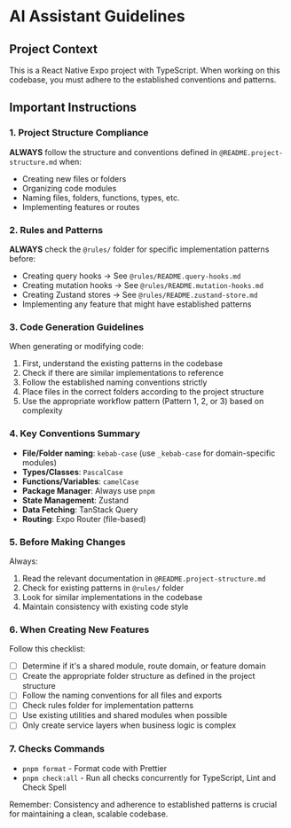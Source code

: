 # AI Assistant Guidelines

## Project Context
This is a React Native Expo project with TypeScript. When working on this codebase, you must adhere to the established conventions and patterns.

## Important Instructions

### 1. Project Structure Compliance
**ALWAYS** follow the structure and conventions defined in `@README.project-structure.md` when:
- Creating new files or folders
- Organizing code modules
- Naming files, folders, functions, types, etc.
- Implementing features or routes

### 2. Rules and Patterns
**ALWAYS** check the `@rules/` folder for specific implementation patterns before:
- Creating query hooks → See `@rules/README.query-hooks.md`
- Creating mutation hooks → See `@rules/README.mutation-hooks.md`
- Creating Zustand stores → See `@rules/README.zustand-store.md`
- Implementing any feature that might have established patterns

### 3. Code Generation Guidelines
When generating or modifying code:
1. First, understand the existing patterns in the codebase
2. Check if there are similar implementations to reference
3. Follow the established naming conventions strictly
4. Place files in the correct folders according to the project structure
5. Use the appropriate workflow pattern (Pattern 1, 2, or 3) based on complexity

### 4. Key Conventions Summary
- **File/Folder naming**: `kebab-case` (use `_kebab-case` for domain-specific modules)
- **Types/Classes**: `PascalCase`
- **Functions/Variables**: `camelCase`
- **Package Manager**: Always use `pnpm`
- **State Management**: Zustand
- **Data Fetching**: TanStack Query
- **Routing**: Expo Router (file-based)

### 5. Before Making Changes
Always:
1. Read the relevant documentation in `@README.project-structure.md`
2. Check for existing patterns in `@rules/` folder
3. Look for similar implementations in the codebase
4. Maintain consistency with existing code style

### 6. When Creating New Features
Follow this checklist:
- [ ] Determine if it's a shared module, route domain, or feature domain
- [ ] Create the appropriate folder structure as defined in the project structure
- [ ] Follow the naming conventions for all files and exports
- [ ] Check rules folder for implementation patterns
- [ ] Use existing utilities and shared modules when possible
- [ ] Only create service layers when business logic is complex

### 7. Checks Commands
- `pnpm format` - Format code with Prettier
- `pnpm check:all` - Run all checks concurrently for TypeScript, Lint and Check Spell

Remember: Consistency and adherence to established patterns is crucial for maintaining a clean, scalable codebase.